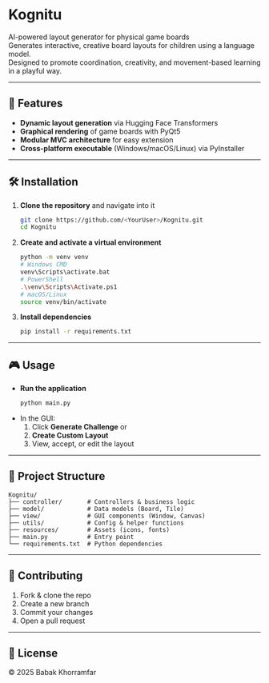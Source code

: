 # Kognitu

AI-powered layout generator for physical game boards  
Generates interactive, creative board layouts for children using a language model.  
Designed to promote coordination, creativity, and movement-based learning in a playful way.

---

## 🚀 Features

- **Dynamic layout generation** via Hugging Face Transformers  
- **Graphical rendering** of game boards with PyQt5  
- **Modular MVC architecture** for easy extension  
- **Cross-platform executable** (Windows/macOS/Linux) via PyInstaller

---

## 🛠 Installation

1. **Clone the repository** and navigate into it  
   ```bash
   git clone https://github.com/<YourUser>/Kognitu.git
   cd Kognitu
   ```
2. **Create and activate a virtual environment**  
   ```bash
   python -m venv venv
   # Windows CMD
   venv\Scripts\activate.bat
   # PowerShell
   .\venv\Scripts\Activate.ps1
   # macOS/Linux
   source venv/bin/activate
   ```
3. **Install dependencies**  
   ```bash
   pip install -r requirements.txt
   ```

---

## 🎮 Usage

- **Run the application**  
  ```bash
  python main.py
  ```
- In the GUI:
  1. Click **Generate Challenge** or  
  2. **Create Custom Layout**  
  3. View, accept, or edit the layout

---

## 📁 Project Structure

```
Kognitu/
├── controller/       # Controllers & business logic
├── model/            # Data models (Board, Tile)
├── view/             # GUI components (Window, Canvas)
├── utils/            # Config & helper functions
├── resources/        # Assets (icons, fonts)
├── main.py           # Entry point
└── requirements.txt  # Python dependencies
```

---

## 🤝 Contributing

1. Fork & clone the repo  
2. Create a new branch  
3. Commit your changes  
4. Open a pull request

---

## 📝 License

© 2025 Babak Khorramfar
